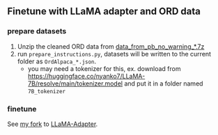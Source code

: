 ## Finetune with LLaMA adapter and ORD data

### prepare datasets
1. Unzip the cleaned ORD data from [data_from_pb_no_warning_*.7z](../../ord_data/data_from_pb_no_warning_20230416.7z)
2. run `prepare_instructions.py`, datasets will be written to the current folder as `OrdAlpaca_*.json`.
    - you may need a tokenizer for this, ex.
      download from https://huggingface.co/nyanko7/LLaMA-7B/resolve/main/tokenizer.model and put it in a folder named `7B_tokenizer`

### finetune
See [my fork](https://github.com/qai222/LLaMA-Adapter) to [LLaMA-Adapter](https://github.com/OpenGVLab/LLaMA-Adapter).